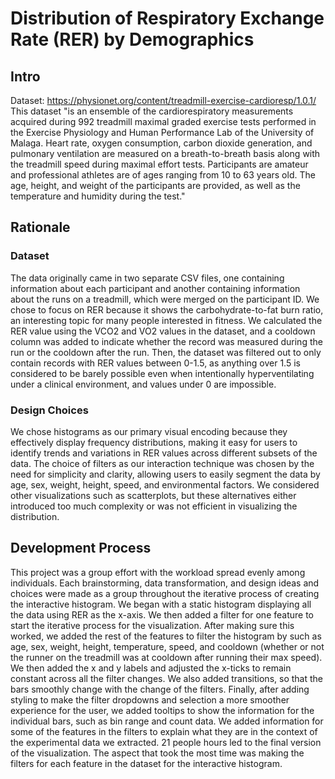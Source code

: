# Distribution of Respiratory Exchange Rate (RER) by Demographics

## Intro
Dataset: https://physionet.org/content/treadmill-exercise-cardioresp/1.0.1/
This dataset "is an ensemble of the cardiorespiratory measurements acquired during 992 treadmill maximal graded exercise tests performed in the Exercise Physiology and Human Performance Lab of the University of Malaga. Heart rate, oxygen consumption, carbon dioxide generation, and pulmonary ventilation are measured on a breath-to-breath basis along with the treadmill speed during maximal effort tests. Participants are amateur and professional athletes are of ages ranging from 10 to 63 years old. The age, height, and weight of the participants are provided, as well as the temperature and humidity during the test."

## Rationale

### Dataset
The data originally came in two separate CSV files, one containing information about each participant and another containing information about the runs on a treadmill, which were merged on the participant ID. We chose to focus on RER because it shows the carbohydrate-to-fat burn ratio, an interesting topic for many people interested in fitness. We calculated the RER value using the VCO2 and VO2 values in the dataset, and a cooldown column was added to indicate whether the record was measured during the run or the cooldown after the run. Then, the dataset was filtered out to only contain records with RER values between 0-1.5, as anything over 1.5 is considered to be barely possible even when intentionally hyperventilating under a clinical environment, and values under 0 are impossible.

### Design Choices
We chose histograms as our primary visual encoding because they effectively display frequency distributions, making it easy for users to identify trends and variations in RER values across different subsets of the data. The choice of filters as our interaction technique was chosen by the need for simplicity and clarity, allowing users to easily segment the data by age, sex, weight, height, speed, and environmental factors. We considered other visualizations such as scatterplots, but these alternatives either introduced too much complexity or was not efficient in visualizing the distribution.

## Development Process

This project was a group effort with the workload spread evenly among individuals. Each brainstorming, data transformation, and design ideas and choices were made as a group throughout the iterative process of creating the interactive histogram. We began with a static histogram displaying all the data using RER as the x-axis. We then added a filter for one feature to start the iterative process for the visualization. After making sure this worked, we added the rest of the features to filter the histogram by such as age, sex, weight, height, temperature, speed, and cooldown (whether or not the runner on the treadmill was at cooldown after running their max speed). We then added the x and y labels and adjusted the x-ticks to remain constant across all the filter changes. We also added transitions, so that the bars smoothly change with the change of the filters. Finally, after adding styling to make the filter dropdowns and selection a more smoother experience for the user, we added tooltips to show the information for the individual bars, such as bin range and count data. We added information for some of the features in the filters to explain what they are in the context of the experimental data we extracted. 21 people hours led to the final version of the visualization. The aspect that took the most time was making the filters for each feature in the dataset for the interactive histogram.
